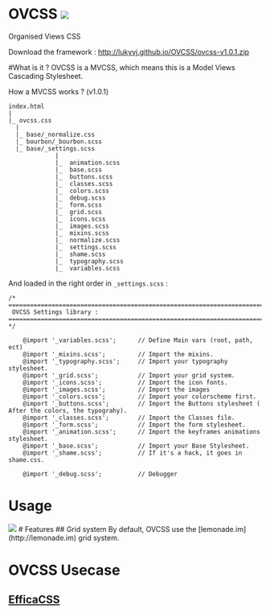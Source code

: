 OVCSS <img src="http://img.shields.io/badge/Version-1.0.1-green.svg">
=====

Organised Views CSS

Download the framework : http://lukyvj.github.io/OVCSS/ovcss-v1.0.1.zip


#What is it ?
OVCSS is a MVCSS, which means this is a Model Views Cascading Stylesheet.

How a MVCSS works ? (v1.0.1)

    index.html
    |
    |_ ovcss.css
      |
      |_ base/_normalize.css
      |_ bourbon/_bourbon.scss
      |_ base/_settings.scss
                 |
                 |_  animation.scss
                 |_  base.scss
                 |_  buttons.scss
                 |_  classes.scss
                 |_  colors.scss
                 |_  debug.scss
                 |_  form.scss
                 |_  grid.scss
                 |_  icons.scss
                 |_  images.scss
                 |_  mixins.scss
                 |_  normalize.scss
                 |_  settings.scss
                 |_  shame.scss
                 |_  typography.scss
                 |_  variables.scss

And loaded in the right order in `_settings.scss` :

    /* ==========================================================================
     OVCSS Settings library :
    ========================================================================== */
    
        @import '_variables.scss';      // Define Main vars (root, path, ect)
        @import '_mixins.scss';         // Import the mixins.
        @import '_typography.scss';     // Import your typography stylesheet.
        @import '_grid.scss';           // Import your grid system.
        @import '_icons.scss';          // Import the icon fonts.
        @import '_images.scss';         // Import the images
        @import '_colors.scss';         // Import your colorscheme first.
        @import '_buttons.scss';        // Import the Buttons stylesheet ( After the colors, the typograhy).
        @import '_classes.scss';        // Import the Classes file.
        @import '_form.scss';           // Import the form stylesheet.
        @import '_animation.scss';      // Import the keyframes animations stylesheet.
        @import '_base.scss';           // Import your Base Stylesheet.
        @import '_shame.scss';          // If it's a hack, it goes in shame.css.
        
        @import '_debug.scss';          // Debugger

# Usage 
<img src="http://i.imgur.com/NeSqpCM.png" />
# Features
## Grid system
By default, OVCSS use the [lemonade.im](http://lemonade.im) grid system.

# OVCSS Usecase

## [EfficaCSS](http://lukyvj.github.io/EfficaCSS/)
